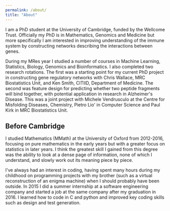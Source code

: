 ```yaml
---
permalink: /about/
title: "About"
---
```


I am a PhD student at the University of Cambridge, funded by the Wellcome Trust. Officially my PhD is in Mathematics, Genomics and Medicine but more specifically I am interested in improving understanding of the immune system by constructing networks describing the interactions between genes.

During my MRes year I studied a number of courses in Machine Learning, Statistics, Biology, Genomics and Bioinformatics. I also completed two research rotations. The first was a starting point for my current PhD project in constructing gene regulatory networks with Chris Wallace, MRC Biostatistics Unit, and Ken Smith, CITIID, Department of Medicine. The second was feature design for predicting whether two peptide fragments will bind together, with potential application in research in Alzheimer's Disease. This was a joint project with Michele Vendrusculo at the Centre for Misfolding Diseases, Chemistry, Pietro Lio' in Computer Science and Paul Kirk in MRC Biostatistics Unit.

## Before Cambridge

I studied Mathematics (MMath) at the University of Oxford from 2012-2016, focusing on pure mathematics in the early years but with a greater focus on statistics in later years. I think the greatest skill I gained from this degree was the ability to look at a dense page of information, none of which I understand, and slowly work out its meaning piece by piece.

I've always had an interest in coding, having spent many hours during my childhood on programming projects with my brother (such as a virtual reconstruction of an enigma machine) when I should probably have been outside. In 2015 I did a summer internship at a software engineering company and started a job at the same company after my graduation in 2016. I learned how to code in C and python and improved key coding skills such as design and test generation.

